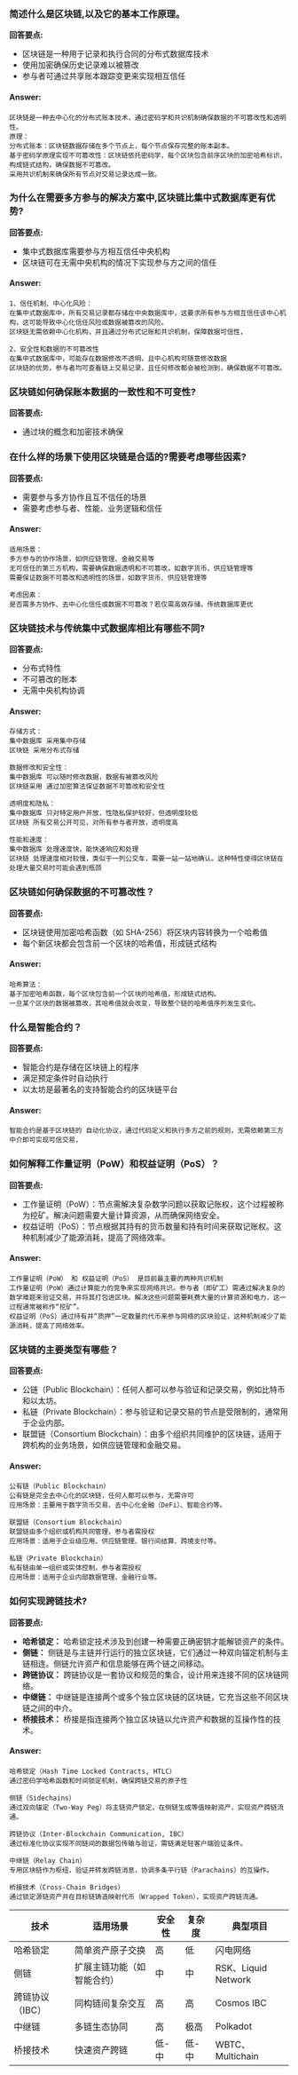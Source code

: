 
### 简述什么是区块链,以及它的基本工作原理。

**回答要点:**

- 区块链是一种用于记录和执行合同的分布式数据库技术
- 使用加密确保历史记录难以被篡改
- 参与者可通过共享账本跟踪变更来实现相互信任

#### Answer:

```
区块链是一种去中心化的分布式账本技术，通过密码学和共识机制确保数据的不可篡改性和透明性。
原理：
分布式账本：区块链数据存储在多个节点上，每个节点保存完整的账本副本。
基于密码学原理实现不可篡改性：区块链依托密码学，每个区块包含前序区块的加密哈希标识，构成链式结构，确保数据不可篡改。
采用共识机制来确保所有节点对交易记录达成一致。
```


### 为什么在需要多方参与的解决方案中,区块链比集中式数据库更有优势?

**回答要点:**

- 集中式数据库需要参与方相互信任中央机构
- 区块链可在无需中央机构的情况下实现参与方之间的信任

#### Answer:

```
1、信任机制、中心化风险：
在集中式数据库中，所有交易记录都存储在中央数据库中，这要求所有参与方相互信任该中心机构，这可能导致中心化信任风险或数据被篡改的风险。
区块链无需依赖中心化机构，并且通过分布式记账和共识机制，保障数据可信性，

2、安全性和数据的不可篡改性
在集中式数据库中，可能存在数据修改不透明，且中心机构可随意修改数据
区块链的优势，参与者均可查看链上交易记录，且任何修改都会被检测到，确保数据不可篡改。
```


### 区块链如何确保账本数据的一致性和不可变性?

**回答要点:**

- 通过块的概念和加密技术确保

### 在什么样的场景下使用区块链是合适的?需要考虑哪些因素?

**回答要点:**

- 需要参与多方协作且互不信任的场景
- 需要考虑参与者、性能、业务逻辑和信任

#### Answer:

```
适用场景：
多方参与的协作场景，如供应链管理、金融交易等
无可信任的第三方机构，需要确保数据透明和不可篡改，如数字货币、供应链管理等
需要保证数据不可篡改和透明性的场景，如数字货币、供应链管理等

考虑因素：
是否需多方协作、去中心化信任或数据不可篡改？若仅需高效存储，传统数据库更优

```


### 区块链技术与传统集中式数据库相比有哪些不同?

**回答要点:**

- 分布式特性
- 不可篡改的账本
- 无需中央机构协调

#### Answer:

```
存储方式：
集中数据库 采用集中存储
区块链 采用分布式存储

数据修改和安全性：
集中数据库 可以随时修改数据，数据有被篡改风险
区块链采用 通过加密算法保证数据不可篡改和安全性

透明度和隐私：
集中数据库 只对特定用户开放，性隐私保护较好，但透明度较低‌
区块链 所有交易公开可见，对所有参与者开放，透明度高

性能和速度：
集中数据库 处理速度快，能快速响应和处理
区块链 处理速度相对较慢，类似于一列公交车，需要一站一站地确认。这种特性使得区块链在处理大量交易时可能会遇到瓶颈‌

```



### 区块链如何确保数据的不可篡改性？

**回答要点:**

- 区块链使用加密哈希函数（如 SHA-256）将区块内容转换为一个哈希值
- 每个新区块都会包含前一个区块的哈希值，形成链式结构

#### Answer:

```
哈希算法‌：
基于加密哈希函数，每个区块包含前一个区块的哈希值，形成链式结构。
一旦某个区块的数据被篡改，其哈希值就会改变，导致整个链的哈希值序列发生变化。

```




### 什么是智能合约？

**回答要点:**

- 智能合约是存储在区块链上的程序
- 满足预定条件时自动执行
- 以太坊是最著名的支持智能合约的区块链平台

#### Answer:

```
智能合约是基于区块链的 自动化协议，通过代码定义和执行多方之前的规则，无需依赖第三方中介即可实现可信交易，
```



### 如何解释工作量证明（PoW）和权益证明（PoS）？

**回答要点:**

- 工作量证明（PoW）：节点需解决复杂数学问题以获取记账权，这个过程被称为挖矿。解决问题需要大量计算资源，从而确保网络安全。
- 权益证明（PoS）：节点根据其持有的货币数量和持有时间来获取记账权。这种机制减少了能源消耗，提高了网络效率。

#### Answer:

```
工作量证明（PoW） 和 权益证明（PoS） 是目前最主要的两种共识机制
工作量证明（PoW）通过计算能力的竞争来实现网络共识。参与者（即矿工）需通过解决复杂的数学难题来验证交易，并将其打包进区块。解决这些问题需要耗费大量的计算资源和电力，这一过程通常被称作“挖矿”。
权益证明（PoS）通过持有并“质押”一定数量的代币来参与网络的区块验证，这种机制减少了能源消耗，提高了网络效率。
```


### 区块链的主要类型有哪些？

**回答要点:**

- 公链（Public Blockchain）：任何人都可以参与验证和记录交易，例如比特币和以太坊。
- 私链（Private Blockchain）：参与验证和记录交易的节点是受限制的，通常用于企业内部。
- 联盟链（Consortium Blockchain）：由多个组织共同维护的区块链，适用于跨机构的业务场景，如供应链管理和金融交易。

#### Answer:

```
公有链（Public Blockchain）
公有链是完全去中心化的区块链，任何人都可以参与，无需许可
‌应用场景‌：主要用于数字货币交易、去中心化金融（DeFi）、智能合约等。

联盟链（Consortium Blockchain）
联盟链由多个组织或机构共同管理，参与者需授权
应用场景‌：适用于企业级应用、供应链管理、银行间结算、跨境支付等。

私链（Private Blockchain）
私有链由单一组织或实体控制，参与者需授权
‌应用场景‌：适用于企业内部数据管理、金融行业等。

```


### 如何实现跨链技术?

**回答要点:**

- **哈希锁定：** 哈希锁定技术涉及到创建一种需要正确密钥才能解锁资产的条件。
- **侧链：** 侧链是与主链并行运行的独立区块链，它们通过一种双向锚定机制与主链相连。侧链允许资产和信息能够在两个链之间移动。
- **跨链协议：** 跨链协议是一套协议和规范的集合，设计用来连接不同的区块链网络。
- **中继链：** 中继链是连接两个或多个独立区块链的区块链，它充当这些不同区块链之间的中介。
- **桥接技术：** 桥接是指连接两个独立区块链以允许资产和数据的互操作性的技术。



#### Answer:

```
哈希锁定（Hash Time Locked Contracts, HTLC）
通过密码学哈希函数和时间锁定机制，确保跨链交易的原子性

侧链（Sidechains）
通过双向锚定（Two-Way Peg）将主链资产锁定，在侧链生成等值映射资产，实现资产跨链流通。

跨链协议（Inter-Blockchain Communication, IBC）
通过标准化协议实现不同链间的数据包传输与验证，需链满足轻客户端验证条件。

中继链（Relay Chain）
专用区块链作为枢纽，验证并转发跨链消息，协调多条平行链（Parachains）的互操作。

桥接技术（Cross-Chain Bridges）
通过锁定源链资产并在目标链铸造映射代币（Wrapped Token），实现资产跨链流通。
```


| 技术 | 适用场景 | 安全性  | 复杂度 | 典型项目 |
|------|----------|---------|---------|-----------|
| 哈希锁定 | 简单资产原子交换 | 高   | 低 | 闪电网络 |
| 侧链 | 扩展主链功能（如智能合约） |   中 | 中 | RSK、Liquid Network |
| 跨链协议（IBC） | 同构链间复杂交互 | 高 | 高 | Cosmos IBC |
| 中继链 | 多链生态协同 | 高 | 极高 | Polkadot |
| 桥接技术 | 快速资产跨链 | 低-中 | 低-中 | WBTC、Multichain |
